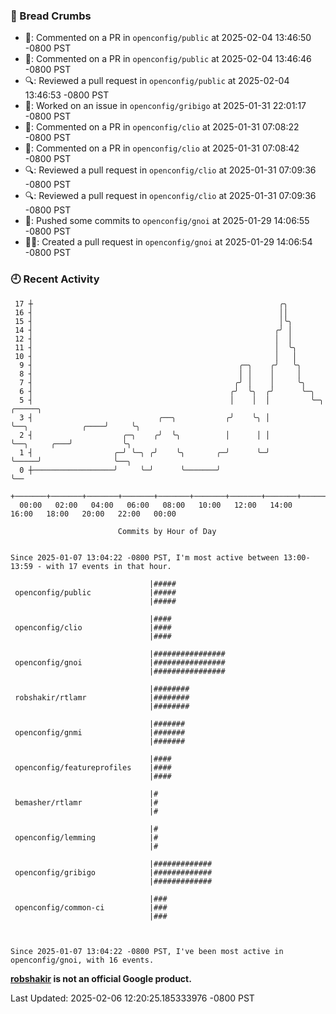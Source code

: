 ### 🍞 Bread Crumbs

 * 💬: Commented on a PR in  `openconfig/public` at 2025-02-04 13:46:50 -0800 PST
 * 💬: Commented on a PR in  `openconfig/public` at 2025-02-04 13:46:46 -0800 PST
 * 🔍: Reviewed a pull request in  `openconfig/public` at 2025-02-04 13:46:53 -0800 PST
 * 👀: Worked on an issue in `openconfig/gribigo` at 2025-01-31 22:01:17 -0800 PST
 * 💬: Commented on a PR in  `openconfig/clio` at 2025-01-31 07:08:22 -0800 PST
 * 💬: Commented on a PR in  `openconfig/clio` at 2025-01-31 07:08:42 -0800 PST
 * 🔍: Reviewed a pull request in  `openconfig/clio` at 2025-01-31 07:09:36 -0800 PST
 * 🔍: Reviewed a pull request in  `openconfig/clio` at 2025-01-31 07:09:36 -0800 PST
 * 🚢: Pushed some commits to `openconfig/gnoi` at 2025-01-29 14:06:55 -0800 PST
 * ✍🏼: Created a pull request in `openconfig/gnoi` at 2025-01-29 14:06:54 -0800 PST

### 🕘 Recent Activity
```
 17 ┼                                                       ╭╮
 16 ┤                                                       ││
 15 ┤                                                       │╰╮
 14 ┤                                                      ╭╯ │
 12 ┤                                                      │  │
 11 ┤                                                      │  ╰╮
 10 ┤                                                      │   │
  9 ┤                                              ╭─╮    ╭╯   ╰╮
  8 ┤                                              │ │    │     │
  7 ┤                                             ╭╯ │    │     ╰╮
  6 ┤                                            ╭╯  ╰╮  ╭╯      ╰─╮
  5 ┤                                            │    │  │         ╰─╮                    ╭─────╮
  3 ┤                            ╭──╮           ╭╯    ╰╮ │           ╰──╮            ╭────╯     ╰╮
  2 ┤                    ╭─╮    ╭╯  ╰╮          │      │ │              ╰──╮     ╭───╯           ╰╮
  1 ┤                  ╭─╯ ╰─╮ ╭╯    ╰╮       ╭─╯      ╰─╯                 ╰─────╯                ╰──╮
  0 ┼──────────────────╯     ╰─╯      ╰───────╯                                                      ╰──
    +───────+───────+───────+───────+───────+───────+───────+───────+───────+───────+───────+───────+────
  00:00   02:00   04:00   06:00   08:00   10:00   12:00   14:00   16:00   18:00   20:00   22:00   00:00   

						Commits by Hour of Day


Since 2025-01-07 13:04:22 -0800 PST, I'm most active between 13:00-13:59 - with 17 events in that hour.

```



```
                               |#####
 openconfig/public             |#####
                               |#####

                               |####
 openconfig/clio               |####
                               |####

                               |################
 openconfig/gnoi               |################
                               |################

                               |########
 robshakir/rtlamr              |########
                               |########

                               |#######
 openconfig/gnmi               |#######
                               |#######

                               |####
 openconfig/featureprofiles    |####
                               |####

                               |#
 bemasher/rtlamr               |#
                               |#

                               |#
 openconfig/lemming            |#
                               |#

                               |#############
 openconfig/gribigo            |#############
                               |#############

                               |###
 openconfig/common-ci          |###
                               |###



Since 2025-01-07 13:04:22 -0800 PST, I've been most active in openconfig/gnoi, with 16 events.

```
**[robshakir](mailto:robjs@google.com) is not an official Google product.**  


Last Updated: 2025-02-06 12:20:25.185333976 -0800 PST
